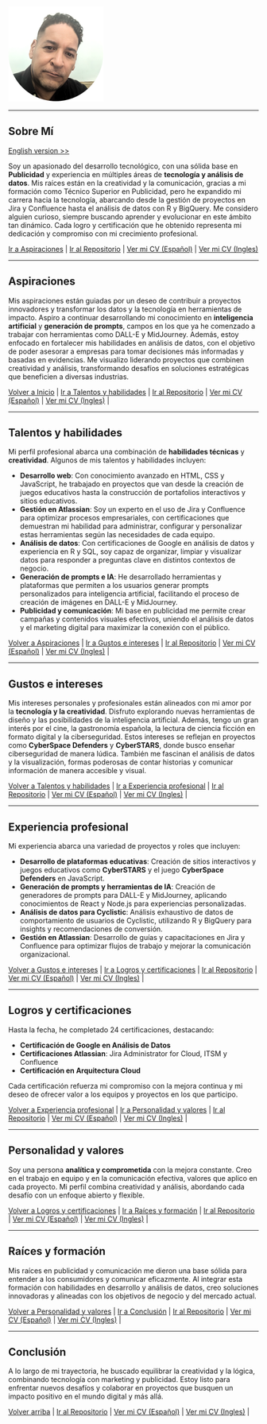 ![Foto de Carlos Luis Hernández](./Container/img/0.5x/20241111_My_foto@0.5x.png)


---
## Sobre Mí
[English version >>](./)

Soy un apasionado del desarrollo tecnológico, con una sólida base en **Publicidad** y experiencia en múltiples áreas de **tecnología y análisis de datos**. Mis raíces están en la creatividad y la comunicación, gracias a mi formación como Técnico Superior en Publicidad, pero he expandido mi carrera hacia la tecnología, abarcando desde la gestión de proyectos en Jira y Confluence hasta el análisis de datos con R y BigQuery. Me considero alguien curioso, siempre buscando aprender y evolucionar en este ámbito tan dinámico. Cada logro y certificación que he obtenido representa mi dedicación y compromiso con mi crecimiento profesional.

[Ir a Aspiraciones](#aspiraciones) | [Ir al Repositorio](../) | [Ver mi CV (Español)](./CV/CV-es.md) | [Ver mi CV (Ingles)](./CV/)

---

## Aspiraciones

Mis aspiraciones están guiadas por un deseo de contribuir a proyectos innovadores y transformar los datos y la tecnología en herramientas de impacto. Aspiro a continuar desarrollando mi conocimiento en **inteligencia artificial** y **generación de prompts**, campos en los que ya he comenzado a trabajar con herramientas como DALL-E y MidJourney. Además, estoy enfocado en fortalecer mis habilidades en análisis de datos, con el objetivo de poder asesorar a empresas para tomar decisiones más informadas y basadas en evidencias. Me visualizo liderando proyectos que combinen creatividad y análisis, transformando desafíos en soluciones estratégicas que beneficien a diversas industrias.

[Volver a Inicio](#sobre-mí) | [Ir a Talentos y habilidades](#talentos-y-habilidades) | [Ir al Repositorio](../) | [Ver mi CV (Español)](./CV/CV-es.md) | [Ver mi CV (Ingles)](./CV/) |

---

## Talentos y habilidades

Mi perfil profesional abarca una combinación de **habilidades técnicas** y **creatividad**. Algunos de mis talentos y habilidades incluyen:

- **Desarrollo web**: Con conocimiento avanzado en HTML, CSS y JavaScript, he trabajado en proyectos que van desde la creación de juegos educativos hasta la construcción de portafolios interactivos y sitios educativos.
- **Gestión en Atlassian**: Soy un experto en el uso de Jira y Confluence para optimizar procesos empresariales, con certificaciones que demuestran mi habilidad para administrar, configurar y personalizar estas herramientas según las necesidades de cada equipo.
- **Análisis de datos**: Con certificaciones de Google en análisis de datos y experiencia en R y SQL, soy capaz de organizar, limpiar y visualizar datos para responder a preguntas clave en distintos contextos de negocio.
- **Generación de prompts e IA**: He desarrollado herramientas y plataformas que permiten a los usuarios generar prompts personalizados para inteligencia artificial, facilitando el proceso de creación de imágenes en DALL-E y MidJourney.
- **Publicidad y comunicación**: Mi base en publicidad me permite crear campañas y contenidos visuales efectivos, uniendo el análisis de datos y el marketing digital para maximizar la conexión con el público.

[Volver a Aspiraciones](#aspiraciones) | [Ir a Gustos e intereses](#gustos-e-intereses) | [Ir al Repositorio](../) | [Ver mi CV (Español)](./CV/CV-es.md) | [Ver mi CV (Ingles)](./CV/) |

---

## Gustos e intereses

Mis intereses personales y profesionales están alineados con mi amor por la **tecnología y la creatividad**. Disfruto explorando nuevas herramientas de diseño y las posibilidades de la inteligencia artificial. Además, tengo un gran interés por el cine, la gastronomía española, la lectura de ciencia ficción en formato digital y la ciberseguridad. Estos intereses se reflejan en proyectos como **CyberSpace Defenders** y **CyberSTARS**, donde busco enseñar ciberseguridad de manera lúdica. También me fascinan el análisis de datos y la visualización, formas poderosas de contar historias y comunicar información de manera accesible y visual.

[Volver a Talentos y habilidades](#talentos-y-habilidades) | [Ir a Experiencia profesional](#experiencia-profesional) | [Ir al Repositorio](../) | [Ver mi CV (Español)](./CV/CV-es.md) | [Ver mi CV (Ingles)](./CV/) |

---

## Experiencia profesional

Mi experiencia abarca una variedad de proyectos y roles que incluyen:

- **Desarrollo de plataformas educativas**: Creación de sitios interactivos y juegos educativos como **CyberSTARS** y el juego **CyberSpace Defenders** en JavaScript.
- **Generación de prompts y herramientas de IA**: Creación de generadores de prompts para DALL-E y MidJourney, aplicando conocimientos de React y Node.js para experiencias personalizadas.
- **Análisis de datos para Cyclistic**: Análisis exhaustivo de datos de comportamiento de usuarios de Cyclistic, utilizando R y BigQuery para insights y recomendaciones de conversión.
- **Gestión en Atlassian**: Desarrollo de guías y capacitaciones en Jira y Confluence para optimizar flujos de trabajo y mejorar la comunicación organizacional.

[Volver a Gustos e intereses](#gustos-e-intereses) | [Ir a Logros y certificaciones](#logros-y-certificaciones) | [Ir al Repositorio](../) | [Ver mi CV (Español)](./CV/CV-es.md) | [Ver mi CV (Ingles)](./CV/) |

---

## Logros y certificaciones

Hasta la fecha, he completado 24 certificaciones, destacando:

- **Certificación de Google en Análisis de Datos**
- **Certificaciones Atlassian**: Jira Administrator for Cloud, ITSM y Confluence
- **Certificación en Arquitectura Cloud**

Cada certificación refuerza mi compromiso con la mejora continua y mi deseo de ofrecer valor a los equipos y proyectos en los que participo.

[Volver a Experiencia profesional](#experiencia-profesional) | [Ir a Personalidad y valores](#personalidad-y-valores) | [Ir al Repositorio](../) | [Ver mi CV (Español)](./CV/CV-es.md) | [Ver mi CV (Ingles)](./CV/) |

---

## Personalidad y valores

Soy una persona **analítica y comprometida** con la mejora constante. Creo en el trabajo en equipo y en la comunicación efectiva, valores que aplico en cada proyecto. Mi perfil combina creatividad y análisis, abordando cada desafío con un enfoque abierto y flexible.

[Volver a Logros y certificaciones](#logros-y-certificaciones) | [Ir a Raíces y formación](#raíces-y-formación) | [Ir al Repositorio](../) | [Ver mi CV (Español)](./CV/CV-es.md) | [Ver mi CV (Ingles)](./CV/) |

---

## Raíces y formación

Mis raíces en publicidad y comunicación me dieron una base sólida para entender a los consumidores y comunicar eficazmente. Al integrar esta formación con habilidades en desarrollo y análisis de datos, creo soluciones innovadoras y alineadas con los objetivos de negocio y del mercado actual.

[Volver a Personalidad y valores](#personalidad-y-valores) | [Ir a Conclusión](#conclusión) | [Ir al Repositorio](../) | [Ver mi CV (Español)](./CV/CV-es.md) | [Ver mi CV (Ingles)](./CV/) |

---

## Conclusión

A lo largo de mi trayectoria, he buscado equilibrar la creatividad y la lógica, combinando tecnología con marketing y publicidad. Estoy listo para enfrentar nuevos desafíos y colaborar en proyectos que busquen un impacto positivo en el mundo digital y más allá.

[Volver arriba](#sobre-mí) | [Ir al Repositorio](../) | [Ver mi CV (Español)](./CV/CV-es.md) | [Ver mi CV (Ingles)](./CV/) |
